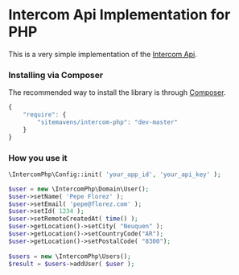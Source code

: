 Intercom Api Implementation for PHP
============

This is a very simple implementation of the [Intercom Api](http://doc.intercom.io/api/). 

### Installing via Composer

The recommended way to install the library is through
[Composer](http://getcomposer.org).

```javascript
{
    "require": {
        "sitemavens/intercom-php": "dev-master"
    }
}
```

### How you use it


```php
\IntercomPhp\Config::init( 'your_app_id', 'your_api_key' );

$user = new \IntercomPhp\Domain\User();
$user->setName( 'Pepe Florez' );
$user->setEmail( 'pepe@florez.com' );
$user->setId( 1234 );
$user->setRemoteCreatedAt( time() );
$user->getLocation()->setCity( "Neuquen" );
$user->getLocation()->setCountryCode("AR");
$user->getLocation()->setPostalCode( "8300");
		
$users = new \IntercomPhp\Users();
$result = $users->addUser( $user );
```

